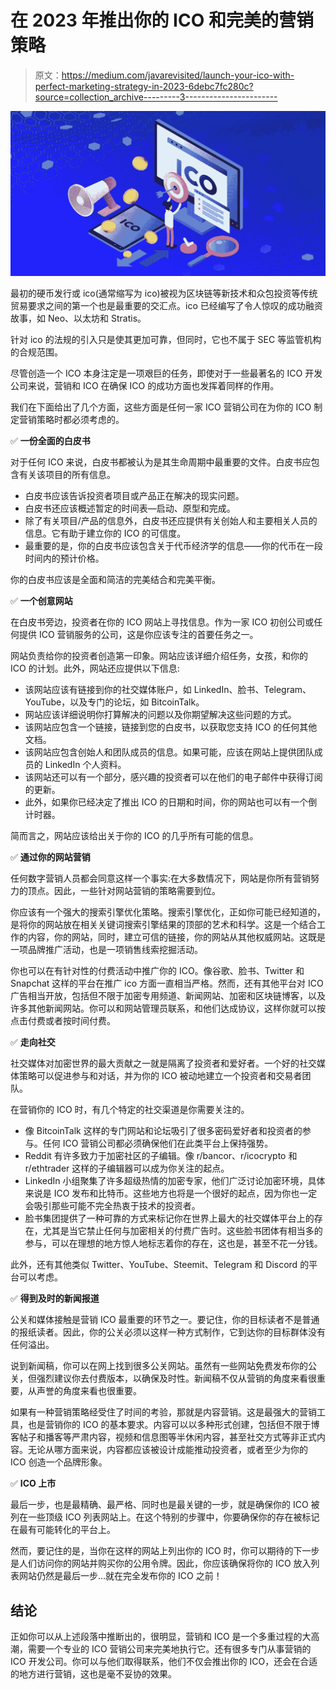 # 在 2023 年推出你的 ICO 和完美的营销策略

> 原文：<https://medium.com/javarevisited/launch-your-ico-with-perfect-marketing-strategy-in-2023-6debc7fc280c?source=collection_archive---------3----------------------->

![](img/7b77afa616412a39c6efb02ba085e79b.png)

最初的硬币发行或 ico(通常缩写为 ico)被视为区块链等新技术和众包投资等传统贸易要求之间的第一个也是最重要的交汇点。ico 已经编写了令人惊叹的成功融资故事，如 Neo、以太坊和 Stratis。

针对 ico 的法规的引入只是使其更加可靠，但同时，它也不属于 SEC 等监管机构的合规范围。

尽管创造一个 ICO 本身注定是一项艰巨的任务，即使对于一些最著名的 ICO 开发公司来说，营销和 ICO 在确保 ICO 的成功方面也发挥着同样的作用。

我们在下面给出了几个方面，这些方面是任何一家 ICO 营销公司在为你的 ICO 制定营销策略时都必须考虑的。

✅ **一份全面的白皮书**

对于任何 ICO 来说，白皮书都被认为是其生命周期中最重要的文件。白皮书应包含有关该项目的所有信息。

*   白皮书应该告诉投资者项目或产品正在解决的现实问题。
*   白皮书还应该概述暂定的时间表—启动、原型和完成。
*   除了有关项目/产品的信息外，白皮书还应提供有关创始人和主要相关人员的信息。它有助于建立你的 ICO 的可信度。
*   最重要的是，你的白皮书应该包含关于代币经济学的信息——你的代币在一段时间内的预计价格。

你的白皮书应该是全面和简洁的完美结合和完美平衡。

✅ **一个创意网站**

在白皮书旁边，投资者在你的 ICO 网站上寻找信息。作为一家 ICO 初创公司或任何提供 ICO 营销服务的公司，这是你应该专注的首要任务之一。

网站负责给你的投资者创造第一印象。网站应该详细介绍任务，女孩，和你的 ICO 的计划。此外，网站还应提供以下信息:

*   该网站应该有链接到你的社交媒体账户，如 LinkedIn、脸书、Telegram、YouTube，以及专门的论坛，如 BitcoinTalk。
*   网站应该详细说明你打算解决的问题以及你期望解决这些问题的方式。
*   该网站应包含一个链接，链接到您的白皮书，以获取您支持 ICO 的任何其他文档。
*   该网站应包含创始人和团队成员的信息。如果可能，应该在网站上提供团队成员的 LinkedIn 个人资料。
*   该网站还可以有一个部分，感兴趣的投资者可以在他们的电子邮件中获得订阅的更新。
*   此外，如果你已经决定了推出 ICO 的日期和时间，你的网站也可以有一个倒计时器。

简而言之，网站应该给出关于你的 ICO 的几乎所有可能的信息。

✅ **通过你的网站营销**

任何数字营销人员都会同意这样一个事实:在大多数情况下，网站是你所有营销努力的顶点。因此，一些针对网站营销的策略需要到位。

你应该有一个强大的搜索引擎优化策略。搜索引擎优化，正如你可能已经知道的，是将你的网站放在相关关键词搜索引擎结果的顶部的艺术和科学。这是一个结合工作的内容，你的网站，同时，建立可信的链接，你的网站从其他权威网站。这既是一项品牌推广活动，也是一项销售线索挖掘活动。

你也可以在有针对性的付费活动中推广你的 ICO。像谷歌、脸书、Twitter 和 Snapchat 这样的平台在推广 ico 方面一直相当严格。然而，还有其他平台对 ICO 广告相当开放，包括但不限于加密专用频道、新闻网站、加密和区块链博客，以及许多其他新闻网站。你可以和网站管理员联系，和他们达成协议，这样你就可以按点击付费或者按时间付费。

✅ **走向社交**

社交媒体对加密世界的最大贡献之一就是隔离了投资者和爱好者。一个好的社交媒体策略可以促进参与和对话，并为你的 ICO 被动地建立一个投资者和交易者团队。

在营销你的 ICO 时，有几个特定的社交渠道是你需要关注的。

*   像 BitcoinTalk 这样的专门网站和论坛吸引了很多密码爱好者和投资者的参与。任何 ICO 营销公司都必须确保他们在此类平台上保持强势。
*   Reddit 有许多致力于加密社区的子编辑。像 r/bancor、r/icocrypto 和 r/ethtrader 这样的子编辑器可以成为你关注的起点。
*   LinkedIn 小组聚集了许多超级热情的加密专家，他们广泛讨论加密环境，具体来说是 ICO 发布和比特币。这些地方也将是一个很好的起点，因为你也一定会吸引那些可能不完全热衷于技术的投资者。
*   脸书集团提供了一种可靠的方式来标记你在世界上最大的社交媒体平台上的存在，尤其是当它禁止任何与加密相关的付费广告时。这些脸书团体有相当多的参与，可以在理想的地方惊人地标志着你的存在，这也是，甚至不花一分钱。

此外，还有其他类似 Twitter、YouTube、Steemit、Telegram 和 Discord 的平台可以考虑。

✅ **得到及时的新闻报道**

公关和媒体接触是营销 ICO 最重要的环节之一。要记住，你的目标读者不是普通的报纸读者。因此，你的公关必须以这样一种方式制作，它到达你的目标群体没有任何溢出。

说到新闻稿，你可以在网上找到很多公关网站。虽然有一些网站免费发布你的公关，但强烈建议你去付费版本，以确保及时性。新闻稿不仅从营销的角度来看很重要，从声誉的角度来看也很重要。

如果有一种营销策略经受住了时间的考验，那就是内容营销。这是最强大的营销工具，也是营销你的 ICO 的基本要求。内容可以以多种形式创建，包括但不限于博客帖子和播客等严肃内容，视频和信息图等半休闲内容，甚至社交方式等非正式内容。无论从哪方面来说，内容都应该被设计成能推动投资者，或者至少为你的 ICO 创造一个品牌形象。

✅ **ICO 上市**

最后一步，也是最精确、最严格、同时也是最关键的一步，就是确保你的 ICO 被列在一些顶级 ICO 列表网站上。在这个特别的步骤中，你要确保你的存在被标记在最有可能转化的平台上。

然而，要记住的是，当你在这样的网站上列出你的 ICO 时，你可以期待的下一步是人们访问你的网站并购买你的公用令牌。因此，你应该确保将你的 ICO 放入列表网站仍然是最后一步…就在完全发布你的 ICO 之前！

## 结论

正如你可以从上述段落中推断出的，很明显，营销和 ICO 是一个多重过程的大高潮，需要一个专业的 ICO 营销公司来完美地执行它。还有很多专门从事营销的 ICO 开发公司。你可以与他们取得联系，他们不仅会推出你的 ICO，还会在合适的地方进行营销，这也是毫不妥协的效果。
